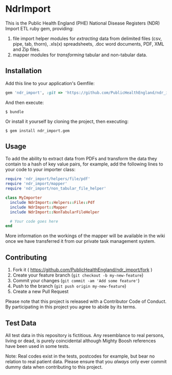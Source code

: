 # NdrImport

This is the Public Health England (PHE) National Disease Registers (NDR) Import ETL ruby gem, providing:

1. file import helper modules for *extracting* data from delimited files (csv, pipe, tab, thorn), .xls(x) spreadsheets, .doc word documents, PDF, XML and Zip files.
2. mapper modules for *transforming* tabular and non-tabular data.

## Installation

Add this line to your application's Gemfile:

```ruby
gem 'ndr_import', :git => 'https://github.com/PublicHealthEngland/ndr_import.git'
```

And then execute:

    $ bundle

Or install it yourself by cloning the project, then executing:

    $ gem install ndr_import.gem

## Usage

To add the ability to extract data from PDFs and transform the data they contain to a hash of key value pairs, for example, add the following lines to your code to your importer class:

```ruby
require 'ndr_import/helpers/file/pdf'
require 'ndr_import/mapper'
require 'ndr_import/non_tabular_file_helper'

class MyImporter
  include NdrImport::Helpers::File::Pdf
  include NdrImport::Mapper
  include NdrImport::NonTabularFileHelper

  # Your code goes here
end
```

More information on the workings of the mapper will be available in the wiki once we have transferred it from our private task management system.

## Contributing

1. Fork it ( https://github.com/PublicHealthEngland/ndr_import/fork )
2. Create your feature branch (`git checkout -b my-new-feature`)
3. Commit your changes (`git commit -am 'Add some feature'`)
4. Push to the branch (`git push origin my-new-feature`)
5. Create a new Pull Request

Please note that this project is released with a Contributor Code of Conduct. By participating in this project you agree to abide by its terms.

## Test Data

All test data in this repository is fictitious. Any resemblance to real persons, living or dead, is purely coincidental although Mighty Boosh references have been used in some tests.

Note: Real codes exist in the tests, postcodes for example, but bear no relation to real patient data. Please ensure that you *always* only ever commit dummy data when contributing to this project.
